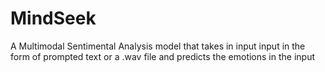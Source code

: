 # MindSeek
A Multimodal Sentimental Analysis model that takes in input input in the form of prompted text or a .wav file and predicts the emotions in the input
